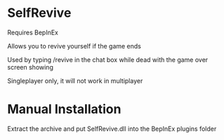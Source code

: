 # SelfRevive
Requires BepInEx

Allows you to revive yourself if the game ends

Used by typing /revive in the chat box while dead with the game over screen showing

Singleplayer only, it will not work in multiplayer
# Manual Installation

Extract the archive and put SelfRevive.dll into the BepInEx plugins folder
